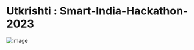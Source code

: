 ﻿# Utkrishti : Smart-India-Hackathon-2023

![image](https://github.com/user-attachments/assets/c6213a4c-dea1-471a-8a4c-29d67fe2acd3)

